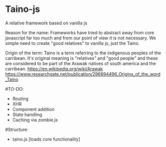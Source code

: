 # Taino-js
A relative framework based on vanilla js

Reason for the name:
Frameworks have tried to abstract away from core javascript far too much and from our point of view it is not necessary. 
We simple need to create "good relatives" to vanilla js, just the Taino.

Origin of the term:
Taino is a term referring to the indigenous peoples of the carribean. It's original meaning is "relatives" and "good people" and these are considered to be part of the Arawak natives of south america and the carribean. 
https://en.wikipedia.org/wiki/Arawak
https://www.researchgate.net/publication/296694496_Origins_of_the_word_Taino


#TO-DO:
- Routing
- XHR
- Component addition
- State handling
- Caching via zombie.js

#Structure:
- taino.js [loads core functionality]
